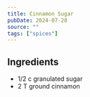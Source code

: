 ```yaml
---
title: Cinnamon Sugar
pubDate: 2024-07-28
source: ""
tags: ["spices"]
---
```


<section>

## Ingredients

- 1/2 c granulated sugar
- 2 T ground cinnamon

</section>